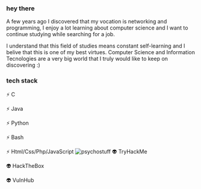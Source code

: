 ### hey there

A few years ago I discovered that my vocation is networking and programming, I enjoy a lot learning about computer science and I want to continue studying while searching for a job.

I understand that this field of studies means constant self-learning and I belive that this is one of my best virtues.
Computer Science and Information Tecnologies are a very big world that I truly would like to keep on discovering :)


### tech stack

 ⚡ C
 
 ⚡ Java
 
 ⚡ Python

 ⚡ Bash
 
 ⚡ Html/Css/Php/JavaScript 
 ![psychostuff](https://user-images.githubusercontent.com/28149894/236699565-9186e8c1-4ec6-42b9-a71e-3ea1598ca5ca.jpg)
 👽 TryHackMe
 
 👽 HackTheBox
 
 👽 VulnHub
